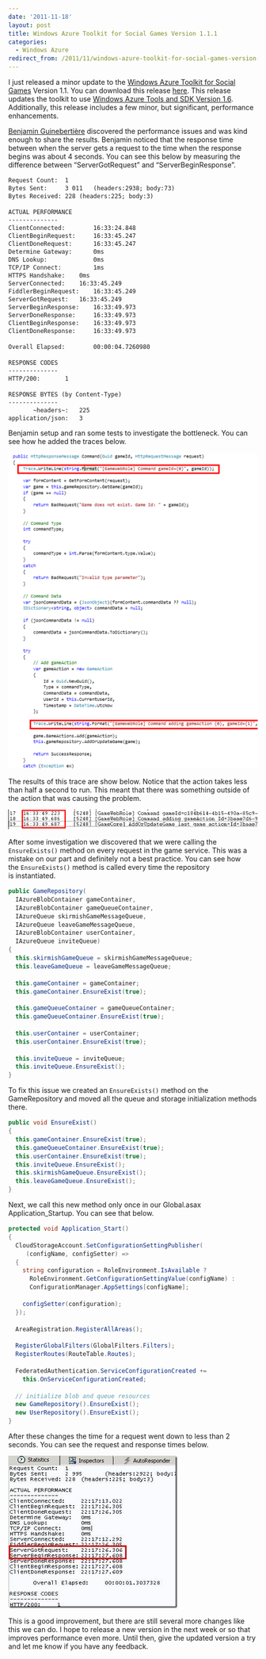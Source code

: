 ```yaml
---
date: '2011-11-18'
layout: post
title: Windows Azure Toolkit for Social Games Version 1.1.1
categories:
  - Windows Azure
redirect_from: /2011/11/windows-azure-toolkit-for-social-games-version-1-1-1/
---
```


I just released a minor update to the [Windows Azure Toolkit for Social Games](http://go.microsoft.com/fwlink/?LinkID=234210) Version 1.1. You can download this release [here](http://go.microsoft.com/fwlink/?LinkID=234062). This release updates the toolkit to use [Windows Azure Tools and SDK Version 1.6](http://blogs.msdn.com/b/windowsazure/archive/2011/11/14/updated-windows-azure-sdk-amp-windows-azure-hpc-scheduler-sdk.aspx). Additionally, this release includes a few minor, but significant, performance enhancements.

[Benjamin Guinebertière](http://blogs.msdn.com/b/benjguin/) discovered the performance issues and was kind enough to share the results. Benjamin noticed that the response time between when the server gets a request to the time when the response begins was about 4 seconds. You can see this below by measuring the difference between “ServerGotRequest” and “ServerBeginResponse”.

```text
Request Count:  1
Bytes Sent:     3 011	(headers:2938; body:73)
Bytes Received: 228	(headers:225; body:3)

ACTUAL PERFORMANCE
--------------
ClientConnected:    	16:33:24.848
ClientBeginRequest: 	16:33:45.247
ClientDoneRequest:   	16:33:45.247
Determine Gateway:  	0ms
DNS Lookup:           	0ms
TCP/IP Connect:      	1ms
HTTPS Handshake: 	0ms
ServerConnected:   	16:33:45.249
FiddlerBeginRequest:  	16:33:45.249
ServerGotRequest: 	16:33:45.249
ServerBeginResponse: 	16:33:49.973
ServerDoneResponse: 	16:33:49.973
ClientBeginResponse: 	16:33:49.973
ClientDoneResponse:   	16:33:49.973

Overall Elapsed:     	00:00:04.7260980

RESPONSE CODES
--------------
HTTP/200:		1

RESPONSE BYTES (by Content-Type)
--------------
       ~headers~:	225
application/json:	3
```

Benjamin setup and ran some tests to investigate the bottleneck. You can see how he added the traces below.

[![image](/images/2011/11/image_thumb.png)](/images/2011/11/image.png)

The results of this trace are show below. Notice that the action takes less than half a second to run. This meant that there was something outside of the action that was causing the problem.

[![image](/images/2011/11/image_thumb1.png)](/images/2011/11/image1.png)

After some investigation we discovered that we were calling the `EnsureExists()` method on every request in the game service. This was a mistake on our part and definitely not a best practice. You can see how the `EnsureExists()` method is called every time the repository is instantiated.

```cs
public GameRepository(
  IAzureBlobContainer gameContainer,
  IAzureBlobContainer gameQueueContainer,
  IAzureQueue skirmishGameMessageQueue,
  IAzureQueue leaveGameMessageQueue,
  IAzureBlobContainer userContainer,
  IAzureQueue inviteQueue)
{
  this.skirmishGameQueue = skirmishGameMessageQueue;
  this.leaveGameQueue = leaveGameMessageQueue;

  this.gameContainer = gameContainer;
  this.gameContainer.EnsureExist(true);

  this.gameQueueContainer = gameQueueContainer;
  this.gameQueueContainer.EnsureExist(true);

  this.userContainer = userContainer;
  this.userContainer.EnsureExist(true);

  this.inviteQueue = inviteQueue;
  this.inviteQueue.EnsureExist();
}
```

To fix this issue we created an `EnsureExists()` method on the GameRepository and moved all the queue and storage initialization methods there.

```cs
public void EnsureExist()
{
  this.gameContainer.EnsureExist(true);
  this.gameQueueContainer.EnsureExist(true);
  this.userContainer.EnsureExist(true);
  this.inviteQueue.EnsureExist();
  this.skirmishGameQueue.EnsureExist();
  this.leaveGameQueue.EnsureExist();
}
```

Next, we call this new method only once in our Global.asax Application_Startup. You can see that below.

```cs
protected void Application_Start()
{
  CloudStorageAccount.SetConfigurationSettingPublisher(
     (configName, configSetter) =>
  {
    string configuration = RoleEnvironment.IsAvailable ?
      RoleEnvironment.GetConfigurationSettingValue(configName) :
      ConfigurationManager.AppSettings[configName];

    configSetter(configuration);
  });

  AreaRegistration.RegisterAllAreas();

  RegisterGlobalFilters(GlobalFilters.Filters);
  RegisterRoutes(RouteTable.Routes);

  FederatedAuthentication.ServiceConfigurationCreated +=
    this.OnServiceConfigurationCreated;

  // initialize blob and queue resources
  new GameRepository().EnsureExist();
  new UserRepository().EnsureExist();
}
```

After these changes the time for a request went down to less than 2 seconds. You can see the request and response times below.

[![clip_image002[8]](/images/2011/11/clip_image0028_thumb.jpg)](/images/2011/11/clip_image0028.jpg)

This is a good improvement, but there are still several more changes like this we can do. I hope to release a new version in the next week or so that improves performance even more. Until then, give the updated version a try and let me know if you have any feedback.

